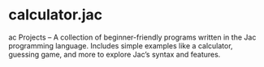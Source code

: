 # calculator.jac
ac Projects – A collection of beginner-friendly programs written in the Jac programming language. Includes simple examples like a calculator, guessing game, and more to explore Jac’s syntax and features.
